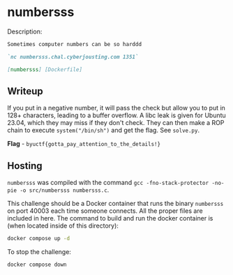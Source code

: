 # numbersss
Description:
```markdown
Sometimes computer numbers can be so harddd

`nc numbersss.chal.cyberjousting.com 1351`

[numbersss] [Dockerfile]
```

## Writeup
If you put in a negative number, it will pass the check but allow you to put in 128+ characters, leading to a buffer overflow. A libc leak is given for Ubuntu 23.04, which they may miss if they don't check. They can then make a ROP chain to execute `system("/bin/sh")` and get the flag. See `solve.py`.

**Flag** - `byuctf{gotta_pay_attention_to_the_details!}`

## Hosting
`numbersss` was compiled with the command `gcc -fno-stack-protector -no-pie -o src/numbersss numbersss.c`.

This challenge should be a Docker container that runs the binary `numbersss` on port 40003 each time someone connects. All the proper files are included in here. The command to build and run the docker container is (when located inside of this directory):

```bash
docker compose up -d
```

To stop the challenge:
```bash
docker compose down
```